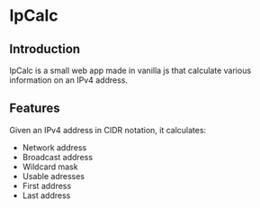 # IpCalc

## Introduction

IpCalc is a small web app made in vanilla js that calculate various information on an IPv4 address.

## Features

Given an IPv4 address in CIDR notation, it calculates:

- Network address
- Broadcast address
- Wildcard mask
- Usable adresses
- First address
- Last address
